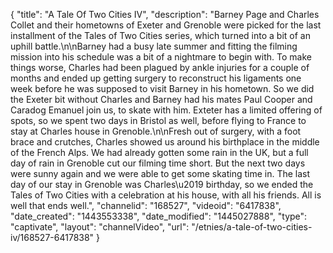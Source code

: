 {
    "title": "A Tale Of Two Cities IV",
    "description": "Barney Page and Charles Collet and their hometowns of Exeter and Grenoble were picked for the last installment of the Tales of Two Cities series, which turned into a bit of an uphill battle.\n\nBarney had a busy late summer and fitting the filming mission into his schedule was a bit of a nightmare to begin with. To make things worse, Charles had been plagued by ankle injuries for a couple of months and ended up getting surgery to reconstruct his ligaments one week before he was supposed to visit Barney in his hometown. So we did the Exeter bit without Charles and Barney had his mates Paul Cooper and Caradog Emanuel join us, to skate with him. Exteter has a limited offering of spots, so we spent two days in Bristol as well, before flying to France to stay at Charles house in Grenoble.\n\nFresh out of surgery, with a foot brace and crutches, Charles showed us around his birthplace in the middle of the French Alps. We had already gotten some rain in the UK, but a full day of rain in Grenoble cut our filming time short. But the next two days were sunny again and we were able to get some skating time in. The last day of our stay in Grenoble was Charles\u2019 birthday, so we ended the Tales of Two Cities with a celebration at his house, with all his friends. All is well that ends well.",
    "channelid": "168527",
    "videoid": "6417838",
    "date_created": "1443553338",
    "date_modified": "1445027888",
    "type": "captivate",
    "layout": "channelVideo",
    "url": "\/etnies\/a-tale-of-two-cities-iv\/168527-6417838"
}